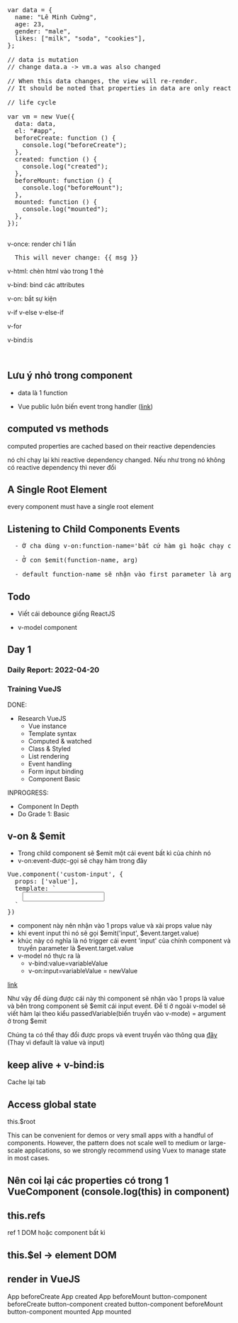 <pre>
var data = {
  name: "Lê Minh Cường",
  age: 23,
  gender: "male",
  likes: ["milk", "soda", "cookies"],
};

// data is mutation
// change data.a -> vm.a was also changed

// When this data changes, the view will re-render.
// It should be noted that properties in data are only reactive if they existed when the instance was created

// life cycle 

var vm = new Vue({
  data: data,
  el: "#app",
  beforeCreate: function () {
    console.log("beforeCreate");
  },
  created: function () {
    console.log("created");
  },
  beforeMount: function () {
    console.log("beforeMount");
  },
  mounted: function () {
    console.log("mounted");
  },
});

</pre>

v-once: render chỉ 1 lần

<pre>
  <span v-once>This will never change: {{ msg }}</span>
</pre>

v-html: chèn html vào trong 1 thẻ

v-bind: bind các attributes

v-on: bắt sự kiện

v-if v-else v-else-if

v-for

v-bind:is

<pre>
  <component v-bind:is='tên của component'></component>
</pre>

## Lưu ý nhỏ trong component

- data là 1 function

- Vue public luôn biến event trong handler ([link](https://v2.vuejs.org/v2/guide/events.html?redirect=true#Event-Modifiers))

## computed vs methods

computed properties are cached based on their reactive dependencies

nó chỉ chạy lại khi reactive dependency changed. Nếu như trong nó không có reactive dependency thì never đổi

## A Single Root Element

every component must have a single root element

## Listening to Child Components Events

<pre>
  - Ở cha dùng v-on:function-name='bất cứ hàm gì hoặc chạy code js'

  - Ở con $emit(function-name, arg)

  - default function-name sẽ nhận vào first parameter là args nếu chúng ta chỉ ghi tên
</pre>

## Todo

- Viết cái debounce giống ReactJS

- v-model component

## Day 1

### Daily Report: 2022-04-20

### Training VueJS

DONE:

- Research VueJS
  - Vue instance
  - Template syntax
  - Computed & watched
  - Class & Styled
  - List rendering
  - Event handling
  - Form input binding
  - Component Basic

INPROGRESS:

- Component In Depth
- Do Grade 1: Basic

## v-on & $emit

- Trong child component sẽ $emit một cái event bất kì của chính nó
- v-on:event-được-gọi sẽ chạy hàm trong đây

<pre>
Vue.component('custom-input', {
  props: ['value'],
  template: `
    <input
      v-bind:value="value"
      v-on:input="$emit('input', $event.target.value)"
    >
  `
})
</pre>

- component này nên nhận vào 1 props value và xài props value này
- khi event input thì nó sẽ gọi $emit('input', $event.target.value)
- khúc này có nghĩa là nó trigger cái event 'input' của chính component và truyền parameter là $event.target.value
- v-model nó thực ra là
  - v-bind:value=variableValue
  - v-on:input=variableValue = newValue

[link](https://v2.vuejs.org/v2/guide/components.html#Using-v-model-on-Components)

Như vậy để dùng được cái này thì component sẽ nhận vào 1 props là value và bên trong component sẽ $emit cái input event. Để tí ở ngoài v-model sẽ viết hàm lại theo kiểu passedVariable(biến truyền vào v-mode) = argument ở trong $emit

Chúng ta có thể thay đổi được props và event truyền vào thông qua [đây](https://v2.vuejs.org/v2/guide/components-custom-events.html#Customizing-Component-v-model) (Thay vì default là value và input)

## keep alive + v-bind:is

Cache lại tab

## Access global state

this.$root

This can be convenient for demos or very small apps with a handful of components. However, the pattern does not scale well to medium or large-scale applications, so we strongly recommend using Vuex to manage state in most cases.

## Nên coi lại các properties có trong 1 VueComponent (console.log(this) in component)

## this.refs

ref 1 DOM hoặc component bất kì

## this.$el -> element DOM

## render in VueJS

App beforeCreate
App created
App beforeMount
button-component beforeCreate
button-component created
button-component beforeMount
button-component mounted
App mounted
